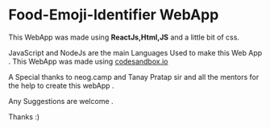 # Food-Emoji-Identifier WebApp
This WebApp was made using **ReactJs,Html,JS** and a little bit of css.

JavaScript and NodeJs are the main Languages Used to make this Web App . This WebApp was made using [codesandbox.io](https://codesandbox.io/)

A Special thanks to neog.camp and Tanay Pratap sir and all the mentors for the help to create this webApp .

Any Suggestions are welcome .

Thanks :)
